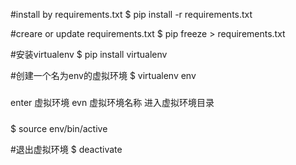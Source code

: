 
#install by requirements.txt
$ pip install -r requirements.txt

#creare or update requirements.txt 
$ pip freeze > requirements.txt   

#安装virtualenv
$ pip install virtualenv

#创建一个名为env的虚拟环境
$ virtualenv env

#####
enter 虚拟环境
evn   虚拟环境名称
进入虚拟环境目录
#####
$ source env/bin/active

#退出虚拟环境
$ deactivate